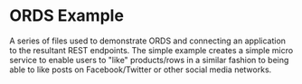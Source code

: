 # ORDS Example
A series of files used to demonstrate ORDS and connecting an application to the resultant REST endpoints.
The simple example creates a simple micro service to enable users to "like" products/rows in a similar fashion to being able to like posts on Facebook/Twitter or other social media networks.
